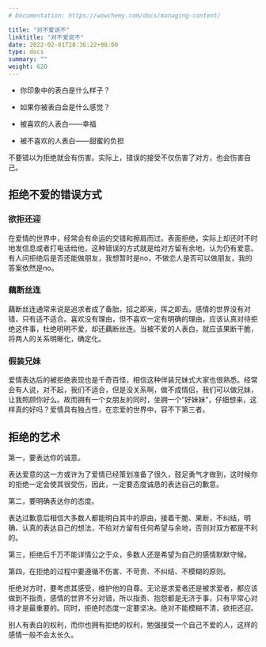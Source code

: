 ```yaml
---
# Documentation: https://wowchemy.com/docs/managing-content/

title: "对不爱说不"
linktitle: "对不爱说不"
date: 2022-02-01T20:36:22+08:00
type: docs
summary: ""
weight: 620
---
```


<!--more-->

- 你印象中的表白是什么样子？
- 如果你被表白会是什么感觉？

- 被喜欢的人表白——幸福
- 被不喜欢的人表白——甜蜜的负担

不要错以为拒绝就会有伤害。实际上，错误的接受不仅伤害了对方，也会伤害自己。

## 拒绝不爱的错误方式

### 欲拒还迎

在爱情的世界中，经常会有命运的交错和擦肩而过。表面拒绝，实际上却还时不时地发信息或者打电话给他，这种错误的方式就是给对方留有余地，认为仍有爱意。有人问拒绝后是否还能做朋友，我想暂时是no，不做恋人是否可以做朋友，我的答案依然是no。

### 藕断丝连

藕断丝连通常来说是追求者成了备胎，招之即来，挥之即去。感情的世界没有对错，只有适不适合。喜欢没有理由，但不喜欢一定有明确的理由，应该认真对待拒绝这件事，杜绝明明不爱，却还藕断丝连。当被不爱的人表白，就应该果断干脆，将两人的关系明晰化，确定化。

### 假装兄妹

爱情表达后的被拒绝表现也是千奇百怪，相信这种佯装兄妹式大家也很熟悉。经常会有人说，对不起，我们不适合，但是没关系啊，做不成情侣，我们可以做兄妹，让我照顾你好么。故而拥有一个女朋友的同时，坐拥一个“好妹妹”，仔细想来，这样真的好吗？爱情具有独占性，在恋爱的世界中，容不下第三者。

## 拒绝的艺术

第一，要表达你的诚意。

表达爱意的这一方或许为了爱情已经策划准备了很久，鼓足勇气才做到，这时候你的拒绝一定会使其很受伤，因此，一定要态度诚恳的表达自己的歉意。

第二，要明确表达你的态度。

表达过歉意后相信大多数人都能明白其中的原由，接着干脆、果断，不纠结，明确、认真的表达自己的想法，不给对方留有任何希望与余地，否则对双方都是不利的。

第三，拒绝后千万不能详情公之于众，多数人还是希望为自己的感情默默守候。

第四，在拒绝的过程中要遵循不伤害、不苛责、不纠结、不模糊的原则。

拒绝对方时，要考虑其感受，维护他的自尊。无论是求爱者还是被求爱者，都应该做到不指责，感情的世界不分对错，所以指责、抱怨都是无济于事，只有平常心对待才是最重要的。同时，拒绝时态度一定要坚决。绝对不能模糊不清，欲拒还迎。

别人有表白的权利，而你也拥有拒绝的权利，勉强接受一个自己不爱的人，这样的感情一般不会太长久。